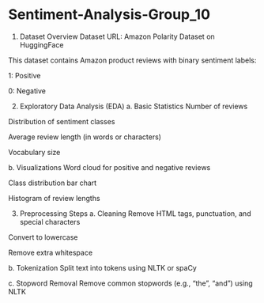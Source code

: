 # Sentiment-Analysis-Group_10

1. Dataset Overview
Dataset URL: Amazon Polarity Dataset on HuggingFace

This dataset contains Amazon product reviews with binary sentiment labels:

1: Positive

0: Negative

2. Exploratory Data Analysis (EDA)
a. Basic Statistics
Number of reviews

Distribution of sentiment classes

Average review length (in words or characters)

Vocabulary size

b. Visualizations
Word cloud for positive and negative reviews

Class distribution bar chart

Histogram of review lengths

3. Preprocessing Steps
a. Cleaning
Remove HTML tags, punctuation, and special characters

Convert to lowercase

Remove extra whitespace

b. Tokenization
Split text into tokens using NLTK or spaCy

c. Stopword Removal
Remove common stopwords (e.g., “the”, “and”) using NLTK
